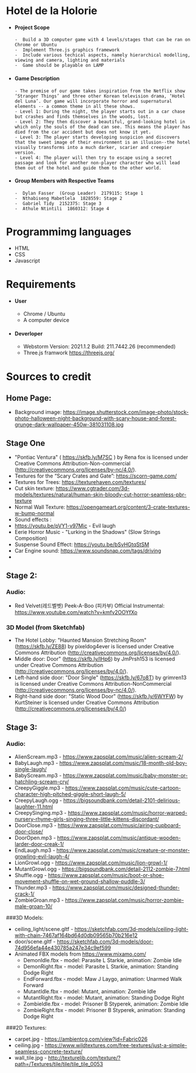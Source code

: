 # Hotel de la Holorie

- #### Project Scope 
      -  Build a 3D computer game with 4 levels/stages that can be ran on Chrome or Ubuntu
      -  Implement Three.js graphics framework 
      -  Include various techical aspects, namely hierarchical modelling, viewing and camera, lighting and materials
      -  Game should be playable on LAMP
      
- #### Game Description
      - The premise of our game takes inspiration from the Netflix show ‘Stranger Things’ and three other Korean television drama, ‘Hotel del Luna’. Our game will incorporate horror and supernatural elements -- a common theme in all these shows. 
      - Level 1: During the night, the player starts out in a car chase but crashes and finds themselves in the woods, lost. 
      - Level 2: They then discover a beautiful, grand-looking hotel in which only the souls of the dead can see. This means the player has died from the car accident but does not know it yet. 
      - Level 3: The player starts developing suspicion and discovers that the sweet image of their environment is an illusion--the hotel visually transforms into a much darker, scarier and creepier version.
      - Level 4: The player will then try to escape using a secret passage and look for another non-player character who will lead them out of the hotel and guide them to the other world.
      
- #### Group Members with Respective Teams
      -  Dylan Fasser  (Group Leader)  2179115: Stage 1
      -  Nthabiseng Mabetlela  1828559: Stage 2
      -  Gabriel Tidy  2152375: Stage 3
      -  Athule Ntintili  1860312: Stage 4

 # Programmimg languages
   - HTML
   - CSS
   - Javascript
      
 # Requirements
- #### User
  - Chrome / Ubuntu 
  - A computer device

- #### Deverloper
  - Webstorm Version: 2021.1.2 Build: 211.7442.26 (recommended)
  - Three.js framwork https://threejs.org/
  
# Sources to credit
## Home Page:
- Background image: https://image.shutterstock.com/image-photo/stock-photo-halloween-night-background-with-scary-house-and-forest-grunge-dark-wallpaper-450w-381031108.jpg

## Stage One
- "Pontiac Ventura" ( https://skfb.ly/M7SC ) by Rena fox is licensed under Creative Commons Attribution-Non-commercial (http://creativecommons.org/licenses/by-nc/4.0/).
- Textures for the “Scary Crates and Gate”: https://scorn-game.com/
- Textures for Trees: https://texturehaven.com/textures/
- Cut skin texture: https://www.cgtrader.com/3d-models/textures/natural/human-skin-bloody-cut-horror-seamless-pbr-texture 
- Normal Wall Texture: https://opengameart.org/content/3-crate-textures-w-bump-normal
- Sound effects :
- https://youtu.be/pVY1-v97Mic - Evil laugh
- Eerie Horror Music - "Lurking in the Shadows" (Slow Strings Composition)
- Suspense Sound Effect: https://youtu.be/bSvHGtqStSM
- Car Engine sound:  https://www.soundsnap.com/tags/driving  
- 
 ## Stage 2: 
  ### Audio:
- Red Velvet(레드벨벳) Peek-A-Boo (피카부) Official Instrumental: https://www.youtube.com/watch?v=kmfv2OOYfXo 

### 3D Model (from Sketchfab)
- The Hotel Lobby:
"Haunted Mansion Stretching Room" (https://skfb.ly/ZE88) by pixeldog4ever is licensed under Creative Commons Attribution (http://creativecommons.org/licenses/by/4.0/).
- Middle door: 
Door" (https://skfb.ly/IHp6)  by JmPrsh153 is licensed under Creative Commons Attribution (http://creativecommons.org/licenses/by/4.0/).
- Left-hand side door:
"Door Single" (https://skfb.ly/67o8T) by grimren13 is licensed under Creative Commons Attribution-NonCommercial (http://creativecommons.org/licenses/by-nc/4.0/).
- Right-hand side door:
"Static Wood Door" (https://skfb.ly/6WYFW) by KurtSteiner is licensed under Creative Commons Attribution (http://creativecommons.org/licenses/by/4.0/) 

## Stage 3:
### Audio:
- AlienScream.mp3 - https://www.zapsplat.com/music/alien-scream-2/
- BabyLaugh.mp3 - https://www.zapsplat.com/music/18-month-old-boy-single-laugh/
- BabyScream.mp3 - https://www.zapsplat.com/music/baby-monster-or-hatchling-scream-cry/
- CreepyGiggle.mp3 - https://www.zapsplat.com/music/cute-cartoon-character-high-pitched-giggle-short-laugh-5/
- CreepyLaugh.ogg - https://bigsoundbank.com/detail-2101-delirious-laughter-11.html
- CreepySinging.mp3 - https://www.zapsplat.com/music/horror-warped-nursery-rhyme-girls-singing-three-little-kittens-discordant/
- DoorClose.mp3 - https://www.zapsplat.com/music/airing-cupboard-door-close/
- DoorOpen.mp3 - https://www.zapsplat.com/music/antique-wooden-larder-door-creak-1/
- EndLaugh.mp3 - https://www.zapsplat.com/music/creature-or-monster-growling-evil-laugh-4/
- LionGrowl.ogg - https://www.zapsplat.com/music/lion-growl-1/
- MutantGrowl.ogg - https://bigsoundbank.com/detail-2112-zombie-7.html
- Shuffle.ogg - https://www.zapsplat.com/music/boot-or-shoe-movement-shuffle-on-wet-ground-shallow-puddle-3/
- Thunder.mp3 - https://www.zapsplat.com/music/designed-thunder-crack-1/
- ZombieGroan.mp3 - https://www.zapsplat.com/music/horror-zombie-male-groan-10/

###3D Models:
- ceiling_light/scene.gltf - https://sketchfab.com/3d-models/ceiling-light-with-chain-7467af164bd64d0db09565b70b216e12
- door/scene.gltf - https://sketchfab.com/3d-models/door-74d956efa44e430785a247e34c9ef599
- Animated FBX models from https://www.mixamo.com/ 
  - DemonIdle.fbx - model: Parasite L Starkie, animation: Zombie Idle
  - DemonRight.fbx - model: Parasite L Starkie, animation: Standing Dodge Right
  - EndForward.fbx - model: Maw J Laygo, animation: Unarmed Walk Forward
  - MutantIdle.fbx - model: Mutant, animation: Zombie Idle
  - MutantRight.fbx - model: Mutant, animation: Standing Dodge Right
  - ZombieIdle.fbx - model: Prisoner B Styperek, animation: Zombie Idle
  - ZombieRight.fbx - model: Prisoner B Styperek, animation: Standing Dodge Right

###2D Textures:
- carpet.jpg - https://ambientcg.com/view?id=Fabric026
- ceiling.jpg - https://www.wildtextures.com/free-textures/just-a-simple-seamless-concrete-texture/
- wall_tile.jpg - http://texturelib.com/texture/?path=/Textures/tile/tile/tile_tile_0053
